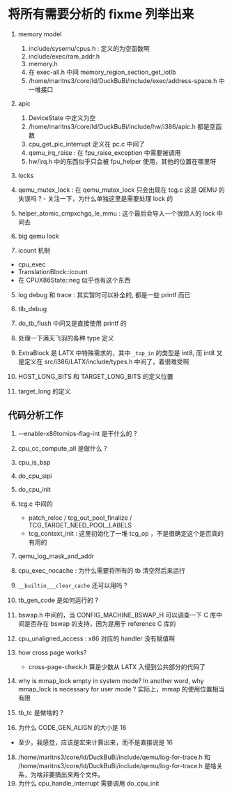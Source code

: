 # 将所有需要分析的 fixme 列举出来

1. memory model
    1. include/sysemu/cpus.h : 定义的为空函数啊
    2. include/exec/ram_addr.h
    3. memory.h
    4. 在 exec-all.h 中间 memory_region_section_get_iotlb
    5. /home/maritns3/core/ld/DuckBuBi/include/exec/address-space.h 中一堆接口

2. apic
    1. DeviceState 中定义为空
    2. /home/maritns3/core/ld/DuckBuBi/include/hw/i386/apic.h 都是空函数
    3. cpu_get_pic_interrupt 定义在 pc.c 中间了
    4. qemu_irq_raise : 在 fpu_raise_exception 中需要被调用
    5. hw/irq.h 中的东西似乎只会被 fpu_helper 使用，其他的位置在哪里呀

3. locks
  1. qemu_mutex_lock : 在 qemu_mutex_lock 只会出现在 tcg.c 这是 QEMU 的失误吗 ?
    - 关注一下，为什么单独这里是需要处理 lock 的
  2. helper_atomic_cmpxchgq_le_mmu : 这个最后会导入一个很烦人的 lock 中间去
  3. big qemu lock

4. icount 机制
  - cpu_exec
  - TranslationBlock::icount
  - 在 CPUX86State::neg 似乎也有这个东西

5. log debug 和 trace : 其实暂时可以补全的, 都是一些 printf 而已
  1. tlb_debug
  2. do_tb_flush 中间又是直接使用 printf 的

6. 处理一下满天飞羽的各种 type 定义
  1. ExtraBlock 是 LATX 中特殊需求的，其中 `_top_in` 的类型是 int8, 而 int8 又是定义在 src/i386/LATX/include/types.h 中间了，着很难受啊
  2. HOST_LONG_BITS 和 TARGET_LONG_BITS 的定义位置
  3. target_long 的定义

## 代码分析工作
1. --enable-x86tomips-flag-int 是干什么的 ?
2. cpu_cc_compute_all 是做什么 ?
3. cpu_is_bsp
4. do_cpu_sipi
5. do_cpu_init
6. tcg.c 中间的
    - patch_reloc  / tcg_out_pool_finalize / TCG_TARGET_NEED_POOL_LABELS
    - tcg_context_init : 这里初始化了一堆 tcg_op ，不是很确定这个是否真的有用的
7. qemu_log_mask_and_addr
8. cpu_exec_nocache : 为什么需要将所有的 tb 清空然后来运行
10. `__builtin___clear_cache` 还可以用吗 ?

11. tb_gen_code 是如何运行的 ?
12. bswap.h 中间的，当 CONFIG_MACHINE_BSWAP_H 可以调查一下 C 库中间是否存在 bswap 的支持，因为是用于 reference C 库的
13. cpu_unaligned_access : x86 对应的 handler 没有赋值啊
14. how cross page works?
    - cross-page-check.h 算是少数从 LATX 入侵到公共部分的代码了
15. why is mmap_lock empty in system mode?
In another word, why mmap_lock is necessary for user mode ?
实际上，mmap 的使用位置相当有限
16. tb_tc 是做啥的 ?
17. 为什么 CODE_GEN_ALIGN 的大小是 16
  - 至少，我感觉，应该是宏来计算出来，而不是直接说是 16

18. /home/maritns3/core/ld/DuckBuBi/include/qemu/log-for-trace.h 和 /home/maritns3/core/ld/DuckBuBi/include/qemu/log-for-trace.h 是啥关系，为啥非要搞出来两个文件。
19. 为什么 cpu_handle_interrupt 需要调用 do_cpu_init

